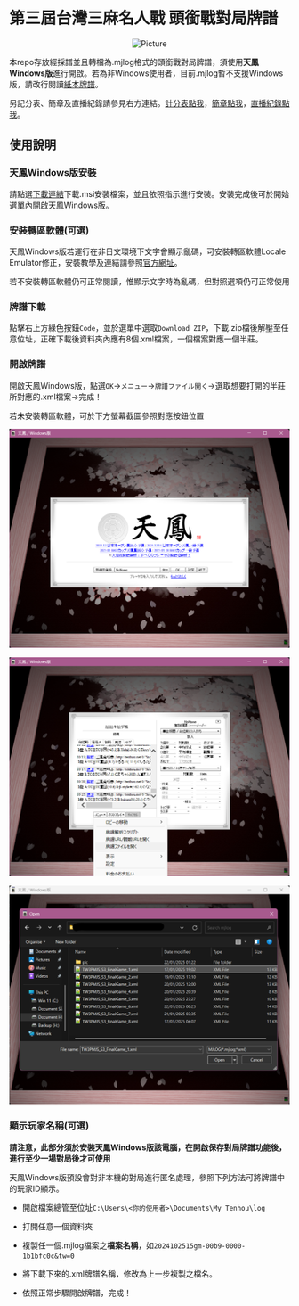 # 第三屆台灣三麻名人戰 頭銜戰對局牌譜

<div align=center>
<img src="./pic/icon.png" 
        alt="Picture" 
        width="150" 
        height="150" />
</div>

本repo存放經採譜並且轉檔為.mjlog格式的頭銜戰對局牌譜，須使用**天鳳Windows版**進行開啟。若為非Windows使用者，目前.mjlog暫不支援Windows版，請改行閱讀[紙本牌譜](https://cdn.discordapp.com/attachments/1149733468364886136/1331302081159757895/b47221a0c233c4f8.pdf)。

另記分表、簡章及直播紀錄請參見右方連結。[計分表點我](https://docs.google.com/spreadsheets/d/1bFuefzjcWxiZ1rb29PK3fgdZE713nEdgo8pEJ20eYZU)，[簡章點我](https://drive.google.com/file/d/14kP23hqaxPGX0HM86dDshcPOdGDw37c8)，[直播紀錄點我](https://www.youtube.com/live/n_WNkw-Xmwk)。

## 使用說明

### 天鳳Windows版安裝

請點選[下載連結](https://tenhou.net/1/tenhou-win.msi)下載.msi安裝檔案，並且依照指示進行安裝。安裝完成後可於開始選單內開啟天鳳Windows版。

### 安裝轉區軟體(可選)

天鳳Windows版若運行在非日文環境下文字會顯示亂碼，可安裝轉區軟體Locale Emulator修正，安裝教學及連結請參照[官方網址](https://xupefei.github.io/Locale-Emulator/)。

若不安裝轉區軟體仍可正常閱讀，惟顯示文字時為亂碼，但對照選項仍可正常使用

### 牌譜下載

點擊右上方綠色按鈕``Code``，並於選單中選取``Download ZIP``，下載.zip檔後解壓至任意位址，正確下載後資料夾內應有8個.xml檔案，一個檔案對應一個半莊。

### 開啟牌譜

開啟天鳳Windows版，點選``OK``→``メニュー``→``牌譜ファイル開く``→選取想要打開的半莊所對應的.xml檔案→完成！

若未安裝轉區軟體，可於下方螢幕截圖參照對應按鈕位置

![img](./pic/tut1.png)

![img](./pic/tut2.png)

![img](./pic/tut3.png)

### 顯示玩家名稱(可選)

**請注意，此部分須於安裝天鳳Windows版該電腦，在開啟保存對局牌譜功能後，進行至少一場對局後才可使用**

天鳳Windows版預設會對非本機的對局進行匿名處理，參照下列方法可將牌譜中的玩家ID顯示。

* 開啟檔案總管至位址``C:\Users\<你的使用者>\Documents\My Tenhou\log``

* 打開任意一個資料夾

* 複製任一個.mjlog檔案之**檔案名稱**，如``2024102515gm-00b9-0000-1b1bfc0c&tw=0``

* 將下載下來的.xml牌譜名稱，修改為上一步複製之檔名。

* 依照正常步驟開啟牌譜，完成！
